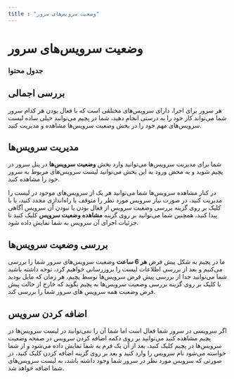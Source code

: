 ```yaml
---
title : "وضعیت سرویس‌های سرور"
---
```


# وضعیت سرویس‌های سرور

### جدول محتوا

## بررسی اجمالی
<div id="82930764433"><script type="text/JavaScript" src="https://www.aparat.com/embed/vOubx?data[rnddiv]=82930764433&data[responsive]=yes"></script></div>

هر سرور برای اجرا، دارای سرویس‌های مختلفی است که با فعال بودن هر کدام سرور شما می‌تواند کار خود را به درستی انجام دهید، شما در پچیم می‌توانید خیلی ساده لیست سرویس‌های مهم خود را در بخش وضعیت سرویس‌ها مشاهده و مدیریت کنید.

## مدیریت سرویس‌ها

شما برای مدیریت سرویس‌ها می‌توانید وارد بخش **وضعیت سرویس‌ها** در پنل سرور در پچیم شوید و به محض ورود به این بخش می‌توانید لیست سرویس‌های مربوط به سرور خود را مشاهده کنید. 

در کنار مشاهده سرویس‌ها شما می‌توانید هر یک از سرویس‌های موجود در لیست را مدیریت کنید، در صورت نیاز سرویس مورد نظر را متوقف یا را‌ه‌اندازی مجدد کنید، یا با کلیک بر روی گزینه بررسی وضعیت سرویس از فعال بودن یا نبودن آن سرویس آگاهی پیدا کنید، همچنین شما می‌توانید بر روی گزینه **مشاهده وضعیت سرویس** کلیک کنید تا جزئیات اجرای آن سرویس به شما نمایش داده شود.

## بررسی وضعیت سرویس‌ها

ما در پچیم به شکل پیش فرض **هر 6 ساعت** وضعیت سرویس‌های سرور شما را بررسی می‌کنیم و بعد از بررسی اطلاعات لیست را بروزرسانی خواهیم کرد، توجه داشته باشید شما می‌توانید جدا از بررسی پیش فرض سرویس‌ها توسط پچیم، هر زمان که مایل بودید با کلیک بر روی گزینه بررسی وضعیت سرویس‌ها به پچیم بگوید که خارج از حالت پیش فرض وضعیت همه سرویس های سرور شما را بررسی کند.

## اضافه کردن سرویس

اگر سرویسی در سرور شما فعال است اما شما آن را نمی‌توانید در لیست سرویس‌ها در پچیم مشاهده کنید می‌توانید بر روی دکمه اضافه کردن سرویس در صفحه وضعیت سرویس‌ها در پچیم کلیک کنید، بعد از آن یک فرم به شما نمایش داده می‌شود و از شما خواسته می‌شود نام سرویس را وارد کنید و بعد بر روی گزینه اضافه کردن کلیک کنید، در صورتی که سرویس مورد نظر در سرور شما وجود داشته باشد، به لیست سرویس‌های شما اضافه خواهد شد. 
